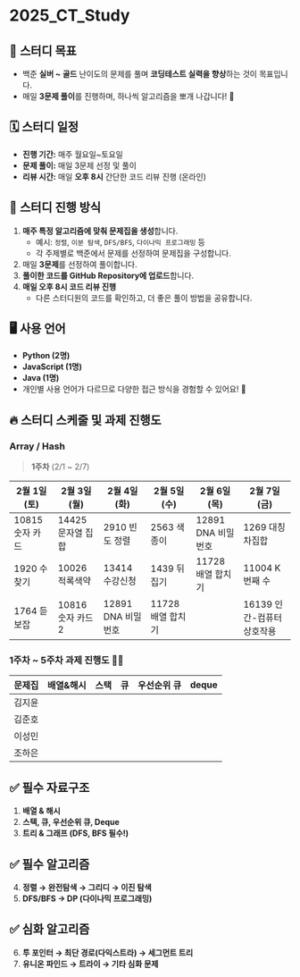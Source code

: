# 2025_CT_Study

## 📌 스터디 목표
- 백준 **실버 ~ 골드** 난이도의 문제를 풀며 **코딩테스트 실력을 향상**하는 것이 목표입니다.
- 매일 **3문제 풀이**를 진행하며, 하나씩 알고리즘을 뽀개 나갑니다! 💪

## 🗓️ 스터디 일정
- **진행 기간:** 매주 월요일~토요일
- **문제 풀이:** 매일 3문제 선정 및 풀이
- **리뷰 시간:** 매일 **오후 8시** 간단한 코드 리뷰 진행 (온라인)

## 📖 스터디 진행 방식
1. **매주 특정 알고리즘에 맞춰 문제집을 생성**합니다.  
   - 예시: `정렬`, `이분 탐색`, `DFS/BFS`, `다이나믹 프로그래밍` 등  
   - 각 주제별로 백준에서 문제를 선정하여 문제집을 구성합니다.  
2. 매일 **3문제**를 선정하여 풀이합니다.
3. **풀이한 코드를 GitHub Repository에 업로드**합니다.
4. **매일 오후 8시 코드 리뷰 진행**
   - 다른 스터디원의 코드를 확인하고, 더 좋은 풀이 방법을 공유합니다.

## 🖥️ 사용 언어
- **Python (2명)**  
- **JavaScript (1명)**  
- **Java (1명)**  
- 개인별 사용 언어가 다르므로 다양한 접근 방식을 경험할 수 있어요! 🎯



## 🔥 스터디 스케줄 및 과제 진행도

### Array / Hash

> **1주차** (2/1 ~ 2/7)

| 2월 1일 (토) | 2월 3일 (월) | 2월 4일 (화) | 2월 5일 (수) | 2월 6일 (목) | 2월 7일 (금) |
|-------------|-------------|-------------|-------------|-------------|-------------|
| 10815 숫자 카드 | 14425 문자열 집합 | 2910 빈도 정렬 | 2563 색종이 | 12891 DNA 비밀번호 | 1269 대칭 차집합 |
| 1920 수 찾기 | 10026 적록색약 | 13414 수강신청 | 1439 뒤집기 | 11728 배열 합치기 | 11004 K번째 수 |
| 1764 듣보잡 | 10816 숫자 카드 2 | 12891 DNA 비밀번호 | 11728 배열 합치기 | | 16139 인간-컴퓨터 상호작용 |


### 1주차 ~ 5주차 과제 진행도 💪🏻

| 문제집  | 배열&해시 | 스택 | 큐 | 우선순위 큐 | deque |
|--------|---------|----|----|----------|-------|
| 김지윤 |         |    |    |          |       |
| 김준호 |         |    |    |          |       |
| 이성민 |         |    |    |          |       |
| 조하은 |         |    |    |          |       |


## ✅ 필수 자료구조
1. **배열 & 해시**
2. **스택, 큐, 우선순위 큐, Deque**
3. **트리 & 그래프 (DFS, BFS 필수!)**

## ✅ 필수 알고리즘
4. **정렬 → 완전탐색 → 그리디 → 이진 탐색**
5. **DFS/BFS → DP (다이나믹 프로그래밍)**

## ✅ 심화 알고리즘
6. **투 포인터 → 최단 경로(다익스트라) → 세그먼트 트리**
7. **유니온 파인드 → 트라이 → 기타 심화 문제**






